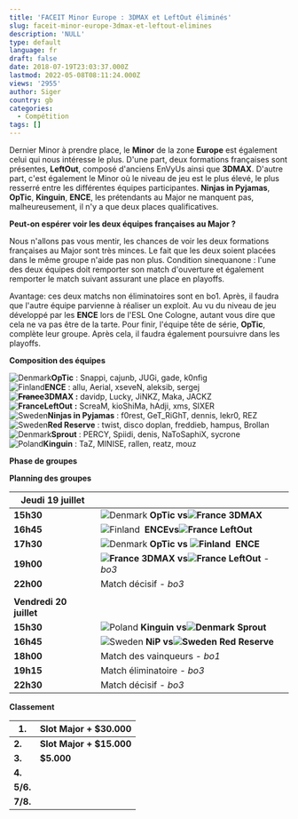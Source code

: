 ```yaml
---
title: 'FACEIT Minor Europe : 3DMAX et LeftOut éliminés'
slug: faceit-minor-europe-3dmax-et-leftout-elimines
description: 'NULL'
type: default
language: fr
draft: false
date: 2018-07-19T23:03:37.000Z
lastmod: 2022-05-08T08:11:24.000Z
views: '2955'
author: Siger
country: gb
categories:
  - Compétition
tags: []
---
```

Dernier Minor à prendre place, le **Minor** de la zone **Europe** est également celui qui nous intéresse le plus. D'une part, deux formations françaises sont présentes, **LeftOut**, composé d'anciens EnVyUs ainsi que **3DMAX**. D'autre part, c'est également le Minor où le niveau de jeu est le plus élevé, le plus resserré entre les différentes équipes participantes. **Ninjas in Pyjamas**, **OpTic**, **Kinguin**, **ENCE**, les prétendants au Major ne manquent pas, malheureusement, il n'y a que deux places qualificatives.

**Peut-on espérer voir les deux équipes françaises au Major ?**

Nous n'allons pas vous mentir, les chances de voir les deux formations françaises au Major sont très minces. Le fait que les deux soient placées dans le même groupe n'aide pas non plus. Condition sinequanone : l'une des deux équipes doit remporter son match d'ouverture et également remporter le match suivant assurant une place en playoffs. 

Avantage: ces deux matchs non éliminatoires sont en bo1\. Après, il faudra que l'autre équipe parvienne à réaliser un exploit. Au vu du niveau de jeu développé par les **ENCE** lors de l'ESL One Cologne, autant vous dire que cela ne va pas être de la tarte. Pour finir, l'équipe tête de série, **OpTic**, complète leur groupe. Après cela, il faudra également poursuivre dans les playoffs.  
  
**Composition des équipes**

![Denmark](/images/countries/dk.svg)⁠**OpTic** : Snappi, cajunb, JUGi, gade, k0nfig  
![Finland](/images/countries/fi.svg)⁠**ENCE** : allu, Aerial, xseveN, aleksib, sergej  
~~**![France](/images/countries/fr.svg)**~~**⁠3DMAX :** davidp, Lucky, JiNKZ, Maka, JACKZ  
**![France](/images/countries/fr.svg)**⁠**LeftOut** **:** ScreaM, kioShiMa, hAdji, xms, SIXER  
![Sweden](/images/countries/se.svg)⁠⁠**Ninjas in Pyjamas** : f0rest, GeT\_RiGhT, dennis, lekr0, REZ  
![Sweden](/images/countries/se.svg)⁠**Red Reserve** : twist, disco doplan, freddieb, hampus, Brollan  
![Denmark](/images/countries/dk.svg)⁠**Sprout** : PERCY, Spiidi, denis, NaToSaphiX, sycrone  
![Poland](/images/countries/pl.svg)⁠**Kinguin** : TaZ, MINISE, rallen, reatz, mouz

**Phase de groupes**

**Planning des groupes**

| **Jeudi 19 juillet**    |                                                                                                        |
| ----------------------- | ------------------------------------------------------------------------------------------------------ |
| **15h30**               | ![Denmark](/images/countries/dk.svg)⁠ **OpTic vs![France](/images/countries/fr.svg)⁠ 3DMAX**           |
| **16h45**               | ![Finland](/images/countries/fi.svg)⁠ ⁠ **ENCEvs![France](/images/countries/fr.svg)⁠ LeftOut**         |
| **17h30**               | ![Denmark](/images/countries/dk.svg)⁠ **OpTic vs ![Finland](/images/countries/fi.svg)⁠ ⁠** **ENCE**    |
| **19h00**               | **![France](/images/countries/fr.svg)⁠ 3DMAX vs![France](/images/countries/fr.svg)⁠ LeftOut** _\- bo3_ |
| **22h00**               | Match décisif _\- bo3_                                                                                 |
| |                       |                                                                                                        |
| **Vendredi 20 juillet** |                                                                                                        |
| **15h30**               | ![Poland](/images/countries/pl.svg)⁠ **Kinguin vs![Denmark](/images/countries/dk.svg)⁠ Sprout**        |
| **16h45**               | ![Sweden](/images/countries/se.svg)⁠ **NiP vs![Sweden](/images/countries/se.svg)⁠ Red Reserve**        |
| **18h00**               | Match des vainqueurs - _bo1_                                                                           |
| **19h15**               | Match éliminatoire _\- bo3_                                                                            |
| **22h30**               | Match décisif _\- bo3_                                                                                 |

  
**Classement**

| **1.**   | **Slot Major + $30.000** |
| -------- | ------------------------ |
| **2.**   | **Slot Major + $15.000** |
| **3.**   | **$5.000**               |
| **4.**   |                          |
| **5/6.** |                          |
| **7/8.** |                          |
